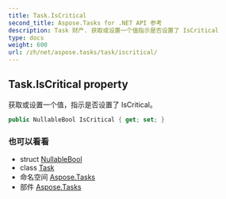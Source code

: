```yaml
---
title: Task.IsCritical
second_title: Aspose.Tasks for .NET API 参考
description: Task 财产. 获取或设置一个值指示是否设置了 IsCritical
type: docs
weight: 600
url: /zh/net/aspose.tasks/task/iscritical/
---
```

## Task.IsCritical property

获取或设置一个值，指示是否设置了 IsCritical。

```csharp
public NullableBool IsCritical { get; set; }
```

### 也可以看看

* struct [NullableBool](../../nullablebool/)
* class [Task](../)
* 命名空间 [Aspose.Tasks](../../task/)
* 部件 [Aspose.Tasks](../../../)


